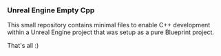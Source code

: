 ### Unreal Engine Empty Cpp
This small repository contains minimal files to enable C++ development within a Unreal Engine project that was setup as a pure Blueprint project.

That's all :)
